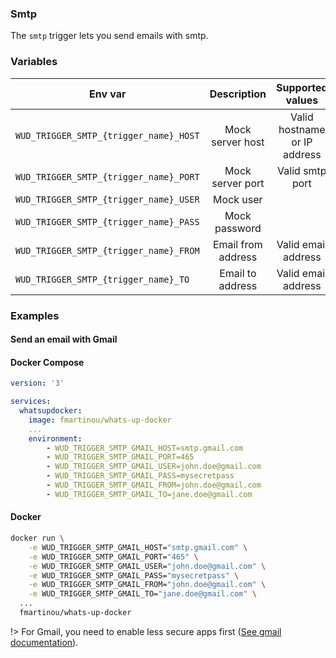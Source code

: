 ### Smtp

The ```smtp``` trigger lets you send emails with smtp.

### Variables

| Env var                                    | Description        | Supported values              | Default value |
| ------------------------------------------ |:------------------:|:-----------------------------:|:-------------:| 
| ```WUD_TRIGGER_SMTP_{trigger_name}_HOST``` | Mock server host   | Valid hostname or IP address  |               |
| ```WUD_TRIGGER_SMTP_{trigger_name}_PORT``` | Mock server port   | Valid smtp port               |               |
| ```WUD_TRIGGER_SMTP_{trigger_name}_USER``` | Mock user          |                               |               |
| ```WUD_TRIGGER_SMTP_{trigger_name}_PASS``` | Mock password      |                               |               |
| ```WUD_TRIGGER_SMTP_{trigger_name}_FROM``` | Email from address | Valid email address           |               |
| ```WUD_TRIGGER_SMTP_{trigger_name}_TO```   | Email to address   | Valid email address           |               |

### Examples

#### Send an email with Gmail

<!-- tabs:start -->
#### **Docker Compose**
```yaml
version: '3'

services:
  whatsupdocker:
    image: fmartinou/whats-up-docker
    ...
    environment:
        - WUD_TRIGGER_SMTP_GMAIL_HOST=smtp.gmail.com
        - WUD_TRIGGER_SMTP_GMAIL_PORT=465
        - WUD_TRIGGER_SMTP_GMAIL_USER=john.doe@gmail.com
        - WUD_TRIGGER_SMTP_GMAIL_PASS=mysecretpass
        - WUD_TRIGGER_SMTP_GMAIL_FROM=john.doe@gmail.com
        - WUD_TRIGGER_SMTP_GMAIL_TO=jane.doe@gmail.com
```

#### **Docker**
```bash
docker run \
    -e WUD_TRIGGER_SMTP_GMAIL_HOST="smtp.gmail.com" \
    -e WUD_TRIGGER_SMTP_GMAIL_PORT="465" \
    -e WUD_TRIGGER_SMTP_GMAIL_USER="john.doe@gmail.com" \
    -e WUD_TRIGGER_SMTP_GMAIL_PASS="mysecretpass" \
    -e WUD_TRIGGER_SMTP_GMAIL_FROM="john.doe@gmail.com" \
    -e WUD_TRIGGER_SMTP_GMAIL_TO="jane.doe@gmail.com" \
  ...
  fmartinou/whats-up-docker
```
<!-- tabs:end -->

!> For Gmail, you need to enable less secure apps first ([See gmail documentation](https://myaccount.google.com/lesssecureapps)).